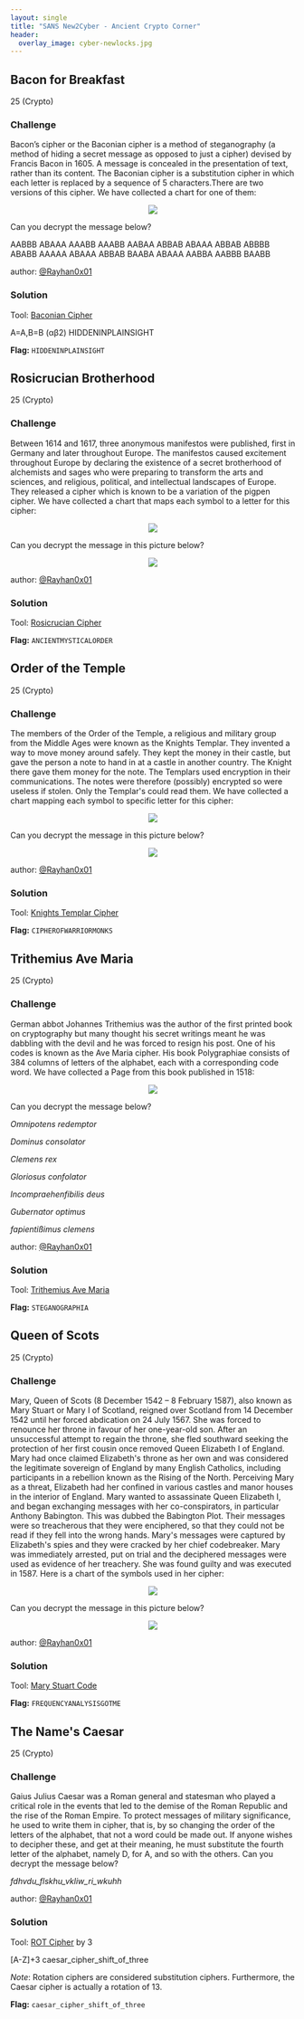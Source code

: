 ```yaml
---
layout: single
title: "SANS New2Cyber - Ancient Crypto Corner"
header:
  overlay_image: cyber-newlocks.jpg
---
```


## Bacon for Breakfast
25 (Crypto)

### Challenge

Bacon’s cipher or the Baconian cipher is a method of steganography (a method of hiding a secret message as opposed to just a cipher) devised by Francis Bacon in 1605. A message is concealed in the presentation of text, rather than its content. The Baconian cipher is a substitution cipher in which each letter is replaced by a sequence of 5 characters.There are two versions of this cipher. We have collected a chart for one of them:

<p align="center"><img src="/images/bacon_table.png"></p>

Can you decrypt the message below?

AABBB ABAAA AAABB AAABB AABAA ABBAB ABAAA ABBAB ABBBB ABABB AAAAA ABAAA ABBAB BAABA ABAAA AABBA AABBB BAABB

author: [@Rayhan0x01](https://twitter.com/rayhan0x01)

### Solution

Tool: [Baconian Cipher](https://www.dcode.fr/bacon-cipher)

A=A,B=B (αβ2)	HIDDENINPLAINSIGHT

__Flag:__ ```HIDDENINPLAINSIGHT```

## Rosicrucian Brotherhood
25 (Crypto)

### Challenge

Between 1614 and 1617, three anonymous manifestos were published, first in Germany and later throughout Europe. The manifestos caused excitement throughout Europe by declaring the existence of a secret brotherhood of alchemists and sages who were preparing to transform the arts and sciences, and religious, political, and intellectual landscapes of Europe. They released a cipher which is known to be a variation of the pigpen cipher. We have collected a chart that maps each symbol to a letter for this cipher:

<p align="center"><img src="/images/rosicrucian_table.png"></p>

Can you decrypt the message in this picture below?

<p align="center"><img src="/images/rosicrucian_enc.png"></p>

author: [@Rayhan0x01](https://twitter.com/Rayhan0x01)

### Solution

Tool: [Rosicrucian Cipher](https://www.dcode.fr/rosicrucian-cipher)

__Flag:__ ```ANCIENTMYSTICALORDER```

## Order of the Temple
25 (Crypto)

### Challenge

The members of the Order of the Temple, a religious and military group from the Middle Ages were known as the Knights Templar. They invented a way to move money around safely. They kept the money in their castle, but gave the person a note to hand in at a castle in another country. The Knight there gave them money for the note. The Templars used encryption in their communications. The notes were therefore (possibly) encrypted so were useless if stolen. Only the Templar's could read them. We have collected a chart mapping each symbol to specific letter for this cipher:

<p align="center"><img src="/images/templar_table.png"></p>

Can you decrypt the message in this picture below?

<p align="center"><img src="/images/templar_inc.png"></p>

author: [@Rayhan0x01](https://twitter.com/rayhan0x01)

### Solution

Tool: [Knights Templar Cipher](https://www.dcode.fr/templars-cipher)

__Flag:__ ```CIPHEROFWARRIORMONKS```

## Trithemius Ave Maria
25 (Crypto)

### Challenge

German abbot Johannes Trithemius was the author of the first printed book on cryptography but many thought his secret writings meant he was dabbling with the devil and he was forced to resign his post. One of his codes is known as the Ave Maria cipher. His book Polygraphiae consists of 384 columns of letters of the alphabet, each with a corresponding code word. We have collected a Page from this book published in 1518:

<p align="center"><img src="/images/avemaria_table.jpg"></p>

Can you decrypt the message below?

_Omnipotens redemptor_

_Dominus consolator_

_Clemens rex_

_Gloriosus confolator_

_Incompraehenfibilis deus_

_Gubernator optimus_

_fapientißimus clemens_

author: [@Rayhan0x01](https://twitter.com/rayhan0x01)

### Solution

Tool: [Trithemius Ave Maria](https://www.dcode.fr/trithemius-ave-maria)

__Flag:__ ```STEGANOGRAPHIA```

## Queen of Scots
25 (Crypto)

### Challenge

Mary, Queen of Scots (8 December 1542 – 8 February 1587), also known as Mary Stuart or Mary I of Scotland, reigned over Scotland from 14 December 1542 until her forced abdication on 24 July 1567. She was forced to renounce her throne in favour of her one-year-old son. After an unsuccessful attempt to regain the throne, she fled southward seeking the protection of her first cousin once removed Queen Elizabeth I of England. Mary had once claimed Elizabeth's throne as her own and was considered the legitimate sovereign of England by many English Catholics, including participants in a rebellion known as the Rising of the North. Perceiving Mary as a threat, Elizabeth had her confined in various castles and manor houses in the interior of England. Mary wanted to assassinate Queen Elizabeth I, and began exchanging messages with her co-conspirators, in particular Anthony Babington. This was dubbed the Babington Plot. Their messages were so treacherous that they were enciphered, so that they could not be read if they fell into the wrong hands. Mary's messages were captured by Elizabeth's spies and they were cracked by her chief codebreaker. Mary was immediately arrested, put on trial and the deciphered messages were used as evidence of her treachery. She was found guilty and was executed in 1587. Here is a chart of the symbols used in her cipher:

<p align="center"><img src="/images/mary_table.png"></p>

Can you decrypt the message in this picture below?

<p align="center"><img src="/images/mary_enc.png"></p>

author: [@Rayhan0x01](https://twitter.com/rayhan0x01)

### Solution

Tool: [Mary Stuart Code](https://www.dcode.fr/mary-stuart-code)

__Flag:__ ```FREQUENCYANALYSISGOTME```

## The Name's Caesar
25 (Crypto)

### Challenge

Gaius Julius Caesar was a Roman general and statesman who played a critical role in the events that led to the demise of the Roman Republic and the rise of the Roman Empire. To protect messages of military significance, he used to write them in cipher, that is, by so changing the order of the letters of the alphabet, that not a word could be made out. If anyone wishes to decipher these, and get at their meaning, he must substitute the fourth letter of the alphabet, namely D, for A, and so with the others. Can you decrypt the message below?

*fdhvdu_flskhu_vkliw_ri_wkuhh*

author: [@Rayhan0x01](https://twitter.com/Rayhan0x01)

### Solution

Tool: [ROT Cipher](https://www.dcode.fr/rot-cipher) by 3

[A-Z]+3	caesar_cipher_shift_of_three

_Note_: Rotation ciphers are considered substitution ciphers. Furthermore, the Caesar cipher is actually a rotation of 13.

__Flag:__ ```caesar_cipher_shift_of_three```


